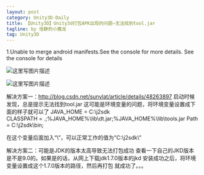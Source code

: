 ```yaml
---
layout: post
category: Unity3D-Daily
title: 【Unity3D】Unity3d打包APK出现的问题—无法找到tool.jar
tagline: by 恬静的小魔龙
tag: Unity3D
---
```


1.Unable to merge android manifests.See the console for more details. See the console for details

![这里写图片描述](http://img.blog.csdn.net/20171008185750949?watermark/2/text/aHR0cDovL2Jsb2cuY3Nkbi5uZXQvcTc2NDQyNDU2Nw==/font/5a6L5L2T/fontsize/400/fill/I0JBQkFCMA==/dissolve/70/gravity/SouthEast)




![这里写图片描述](http://img.blog.csdn.net/20171008185802795?watermark/2/text/aHR0cDovL2Jsb2cuY3Nkbi5uZXQvcTc2NDQyNDU2Nw==/font/5a6L5L2T/fontsize/400/fill/I0JBQkFCMA==/dissolve/70/gravity/SouthEast)


解决方案一：http://blog.csdn.net/sunylat/article/details/48263897
启动时候发现，总是提示无法找到tool.jar
这可能是环境变量的问题，将环境变量设置成下面的样子就可以了
JAVA_HOME = C:\j2sdk\
CLASSPATH = .;%JAVA_HOME%\lib\dt.jar;%JAVA_HOME%\lib\tools.jar
Path = C:\j2sdk\bin;

在这个变量后面加入“\”，可以正常工作的值为"C:\j2sdk\”

解决方案二：可能是JDK的版本太高导致无法打包成功
查看一下自己的JKD版本是不是9.0的。如果是的话，从网上下载jdk1.7.0版本的jkd
安装成功之后，将环境变量设置成这个1.7.0版本的路径，然后再打包 就成功了。。。
